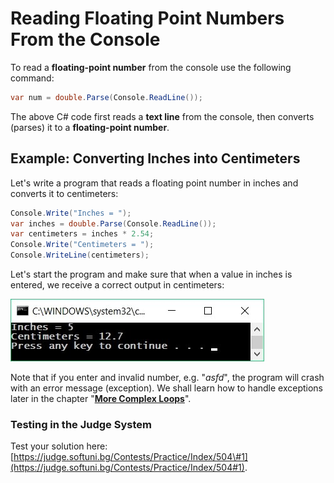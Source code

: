 # Reading Floating Point Numbers From the Console

To read a **floating-point number** from the console use the following command:

```csharp
var num = double.Parse(Console.ReadLine());
```

The above C\# code first reads a **text line** from the console, then converts \(parses\) it to a **floating-point number**.

## Example: Converting Inches into Centimeters

Let's write a program that reads a floating point number in inches and converts it to centimeters:

```csharp
Console.Write("Inches = ");              
var inches = double.Parse(Console.ReadLine());
var centimeters = inches * 2.54;
Console.Write("Centimeters = ");
Console.WriteLine(centimeters);
```

Let's start the program and make sure that when a value in inches is entered, we receive a correct output in centimeters:

![](/assets/chapter-2-images/00.Inches-to-centimeters-01.jpg)

Note that if you enter and invalid number, e.g. "_asfd_", the program will crash with an error message \(exception\). We shall learn how to handle exceptions later in the chapter "[**More Complex Loops**](/Content/Chapter-7-1-complex-loops/overview.md)".

### Testing in the Judge System

Test your solution here: [https://judge.softuni.bg/Contests/Practice/Index/504\#1](https://judge.softuni.bg/Contests/Practice/Index/504#1).


